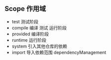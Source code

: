 ## Scope 作用域

- test 测试阶段
- compile 编译 测试 运行阶段
- provided 编译阶段
- runtime 运行阶段
- system 引入其他仓库的依赖 
- import 导入依赖范围 dependencyManagement